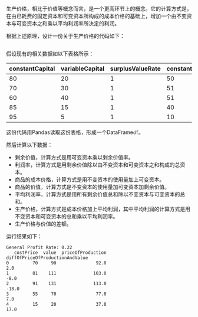 生产价格，相比于价值等概念而言，是一个更高环节上的概念。它的计算方式是，在由已耗费的固定资本和可变资本所构成的成本价格的基础上，增加一个由不变资本与可变资本之和乘以平均利润率所决定的利润。

根据上述原理，设计一份关于生产价格的代码如下：

```
```

假设现有的相关数据如以下表格所示：

| constantCapital | variableCapital | surplusValueRate | constantCapitalUsed |
| --------------- | --------------- | ---------------- | ------------------- |
| 80              | 20              | 1                | 50                  |
| 70              | 30              | 1                | 51                  |
| 60              | 40              | 1                | 51                  |
| 85              | 15              | 1                | 40                  |
| 95              | 5               | 1                | 10                  |

这份代码用Pandas读取这份表格，形成一个DataFrame`df`。

然后计算以下数据：

- 剩余价值，计算方式是用可变资本乘以剩余价值率。
- 利润率，计算方式是用剩余价值除以由不变资本和可变资本之和构成的总资本。
- 商品的成本价格，计算方式是用不变资本的使用量加上可变资本。
- 商品的价值，计算方式是不变资本的使用量加可变资本加剩余价值。
- 平均利润率，计算方式是用所有剩余价值总和除以不变资本与可变资本的总和。
- 生产价格，计算方式是成本价格加上平均利润，其中平均利润的计算方式是用不变资本和可变资本的总和乘以平均利润率。
- 生产价格与价值的差额。

运行结果如下：

```
General Profit Rate: 0.22
   costPrice  value  priceOfProduction  diffOfPriceOfProductionAndValue
0         70     90               92.0                              2.0
1         81    111              103.0                             -8.0
2         91    131              113.0                            -18.0
3         55     70               77.0                              7.0
4         15     20               37.0                             17.0
```
